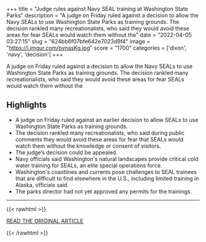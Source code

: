 +++
title = "Judge rules against Navy SEAL training at Washington State Parks"
description = "A judge on Friday ruled against a decision to allow the Navy SEALs to use Washington State Parks as training grounds. The decision rankled many recreationalists, who said they would avoid these areas for fear SEALs would watch them without the"
date = "2022-04-05 03:27:15"
slug = "624bb6f07bfe642e7023d9f4"
image = "https://i.imgur.com/pvnasKg.jpg"
score = "1700"
categories = ['dixon', 'navy', 'decision']
+++

A judge on Friday ruled against a decision to allow the Navy SEALs to use Washington State Parks as training grounds. The decision rankled many recreationalists, who said they would avoid these areas for fear SEALs would watch them without the

## Highlights

- A judge on Friday ruled against an earlier decision to allow SEALs to use Washington State Parks as training grounds.
- The decision rankled many recreationalists, who said during public comments they would avoid these areas for fear that SEALs would watch them without the knowledge or consent of visitors.
- The judge’s decision could be appealed.
- Navy officials said Washington's natural landscapes provide critical cold water training for SEALs, an elite special operations force.
- Washington's coastlines and currents pose challenges to SEAL trainees that are difficult to find elsewhere in the U.S., including limited training in Alaska, officials said.
- The parks director had not yet approved any permits for the trainings.

---

{{< rawhtml >}}
  <p class="article-category">
    <a target="_blank" href="https://www.opb.org/article/2022/04/03/judge-rules-against-navy-seal-training-at-washington-state-parks/">READ THE ORIGINAL ARTICLE</a>
  </p>
{{< /rawhtml >}}
